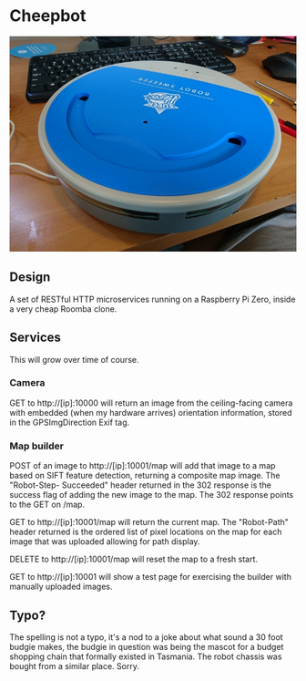 # Cheepbot

![Bot](bot.jpg?raw=true "Bot")

## Design

A set of RESTful HTTP microservices running on a Raspberry Pi Zero, inside a
very cheap Roomba clone.

## Services

This will grow over time of course.

### Camera

GET to http://[ip]:10000 will return an image from the ceiling-facing camera
with embedded (when my hardware arrives) orientation information, stored in
the GPSImgDirection Exif tag.

### Map builder

POST of an image to http://[ip]:10001/map will add that image to a map based
on SIFT feature detection, returning a composite map image. The "Robot-Step-
Succeeded" header returned in the 302 response is the success flag of adding
the new image to the map. The 302 response points to the GET on /map.

GET to http://[ip]:10001/map will return the current map. The "Robot-Path"
header returned is the ordered list of pixel locations on the map for each
image that was uploaded allowing for path display.

DELETE to http://[ip]:10001/map will reset the map to a fresh start.

GET to http://[ip]:10001 will show a test page for exercising the builder with
manually uploaded images.

## Typo?

The spelling is not a typo, it's a nod to a joke about what sound a 30 foot
budgie makes, the budgie in question was being the mascot for a budget
shopping chain that formally existed in Tasmania. The robot chassis was bought
from a similar place. Sorry.

